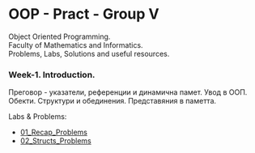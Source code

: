 # OOP - Pract - Group V

Object Oriented Programming.  
Faculty of Mathematics and Informatics.  
Problems, Labs, Solutions and useful resources.  

### Week-1. Introduction.

Преговор - указатели, референции и динамична памет.
Увод в ООП.
Обекти. Структури и обединения. Представяния в паметта.

Labs & Problems:

* [01_Recap_Problems](./Week01/01_problems_recap.md)
* [02_Structs_Problems](./Week01/01_problems_struct.md)
